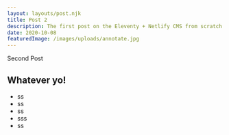 ```yaml
---
layout: layouts/post.njk
title: Post 2
description: The first post on the Eleventy + Netlify CMS from scratch blog
date: 2020-10-08
featuredImage: /images/uploads/annotate.jpg
---
```

Second Post

## Whatever yo!

* ss
* ss
* ss
* sss
* ss